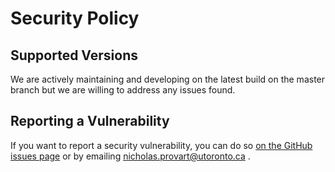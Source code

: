 # Security Policy

## Supported Versions

We are actively maintaining and developing on the latest build on the master branch but we are willing to address any issues found.

## Reporting a Vulnerability

If you want to report a security vulnerability, you can do so [on the GitHub issues page](https://github.com/BioAnalyticResource/GAIA/issues/new/choose) or by emailing nicholas.provart@utoronto.ca .
